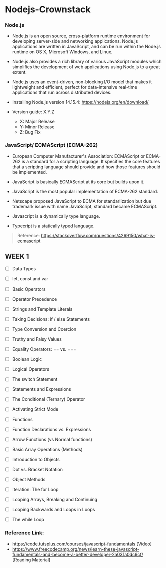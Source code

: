 # Nodejs-Crownstack

### Node.js

- Node.js is an open source, cross-platform runtime environment for developing server-side and networking applications. Node.js applications are written in JavaScript, and can be run within the Node.js runtime on OS X, Microsoft Windows, and Linux.

- Node.js also provides a rich library of various JavaScript modules which simplifies the development of web applications using Node.js to a great extent.

- Node.js uses an event-driven, non-blocking I/O model that makes it lightweight and efficient, perfect for data-intensive real-time applications that run across distributed devices. 

- Installing Node.js version 14.15.4: https://nodejs.org/en/download/

- Version guide: X.Y.Z
   - X: Major Release
   - Y: Minor Release
   - Z: Bug Fix

### JavaScript/ ECMAScript (ECMA-262)

- European Computer Manufacturer's Association: ECMAScript or ECMA-262 is a standard for a scripting language. It specifies the core features that a scripting language should provide and how those features should be implemented.
- JavaScript is basically ECMAScript at its core but builds upon it.
- JavaScript is the most popular implementation of ECMA-262 standard.
- Netscape proposed JavaScript to ECMA for standarlization but due trademark issue with name JavaScript, standard became ECMAScript.

- Javascript is a dynamically type language.
- Typecript is a statically typed language.

> Reference: https://stackoverflow.com/questions/4269150/what-is-ecmascript

## WEEK 1

- [ ] Data Types

- [ ] let, const and var

- [ ] Basic Operators

- [ ] Operator Precedence

- [ ] Strings and Template Literals

- [ ] Taking Decisions: if / else Statements

- [ ] Type Conversion and Coercion

- [ ] Truthy and Falsy Values

- [ ] Equality Operators: == vs. ===

- [ ] Boolean Logic

- [ ] Logical Operators

- [ ] The switch Statement

- [ ] Statements and Expressions

- [ ] The Conditional (Ternary) Operator

- [ ] Activating Strict Mode

- [ ] Functions

- [ ] Function Declarations vs. Expressions

- [ ] Arrow Functions (vs Normal functions)

- [ ] Basic Array Operations (Methods)

- [ ] Introduction to Objects

- [ ] Dot vs. Bracket Notation

- [ ] Object Methods

- [ ] Iteration: The for Loop

- [ ] Looping Arrays, Breaking and Continuing

- [ ] Looping Backwards and Loops in Loops

- [ ] The while Loop

### Reference Link: 
- https://code.tutsplus.com/courses/javascript-fundamentals [Video]
- https://www.freecodecamp.org/news/learn-these-javascript-fundamentals-and-become-a-better-developer-2a031a0dc9cf/ [Reading Material]